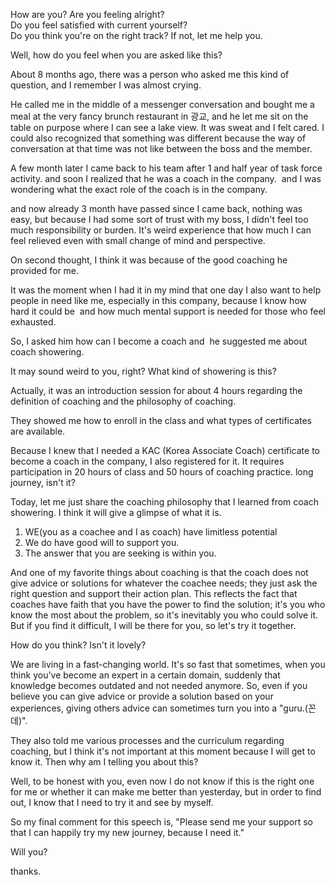 How are you? Are you feeling alright? <br>
Do you feel satisfied with current yourself?<br>
Do you think you're on the right track? If not, let me help you. <br>

Well, how do you feel when you are asked like this?

About 8 months ago, there was a person who asked me this kind of question, and I remember I was almost crying.

He called me in the middle of a messenger conversation and bought me a meal at the very fancy brunch restaurant in 광교, and he let me sit on the table on purpose
where I can see a lake view. It was sweat and I felt cared. I could also recognized that something was different because the way of conversation at that time was not like between the boss and the member.

A few month later I came back to his team after 1 and half year of task force activity. and soon I realized that he was a coach in the company. 
and I was wondering what the exact role of the coach is in the company.

and now already 3 month have passed since I came back, nothing was easy, but because I had some sort of trust with my boss, I didn't feel too much responsibility or burden. It's weird experience that how much I can feel relieved even with small change of mind and perspective. 

On second thought, I think it was because of the good coaching he provided for me.

It was the moment when I had it in my mind that one day I also want to help people in need like me, especially in this company, because I know how hard it could be 
and how much mental support is needed for those who feel exhausted.

So, I asked him how can I become a coach and  he suggested me about coach showering. 

It may sound weird to you, right? What kind of showering is this? 

Actually, it was an introduction session for about 4 hours regarding the definition of coaching and the philosophy of coaching.

They showed me how to enroll in the class and what types of certificates are available.

Because I knew that I needed a KAC (Korea Associate Coach) certificate to become a coach in the company, I also registered for it.
It requires participation in 20 hours of class and 50 hours of coaching practice. long journey, isn't it?

Today, let me just share the coaching philosophy that I learned from coach showering. I think it will give a glimpse of what it is. 

1) WE(you as a coachee and I as coach) have limitless potential
2) We do have good will to support you.
3) The answer that you are seeking is within you.

And one of my favorite things about coaching is that the coach does not give advice or solutions for whatever the coachee needs; they just ask the right question and support their action plan. This reflects the fact that coaches have faith that you have the power to find the solution; it's you who know the most about the problem, so it's inevitably you who could solve it. But if you find it difficult, I will be there for you, so let's try it together.

How do you think? Isn't it lovely?

We are living in a fast-changing world. It's so fast that sometimes, when you think you've become an expert in a certain domain, suddenly that knowledge becomes outdated and not needed anymore. So, even if you believe you can give advice or provide a solution based on your experiences, giving others advice can sometimes turn you into a "guru.(꼰데)".

They also told me various processes and the curriculum regarding coaching, but I think it's not important at this moment because I will get to know it. Then why am I telling you about this?

Well, to be honest with you, even now I do not know if this is the right one for me or whether it can make me better than yesterday, but in order to find out, I know that I need to try it and see by myself.

So my final comment for this speech is, "Please send me your support so that I can happily try my new journey, because I need it."

Will you?

thanks.
